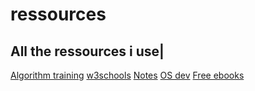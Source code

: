 # ressources
All the ressources i use|
-
[Algorithm training](http://www.france-ioi.org/)
[w3schools](https://www.w3schools.com/)
[Notes](https://goalkicker.com/)
[OS dev](https://wiki.osdev.org/Main_Page)
[Free ebooks](https://devfreebooks.github.io/)
